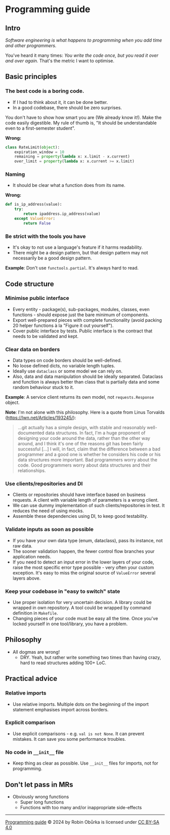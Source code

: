 # Programming guide

## Intro

*Software engineering is what happens to programming when you add time and other programmers.*

You've heard it many times: *You write the code once, but you read it over and over again.* That's the metric I want to optimise.

## Basic principles

### The best code is a boring code.
- If I had to think about it, it can be done better.
- In a good codebase, there should be zero surprises.

You don't have to show how smart you are (We already know it!). Make the code easily digestible. My rule of thumb is, "It should be understandable even to a first-semester student".

**Wrong:**
```python
class RateLimit(object):
    expiration_window = 10
    remaining = property(lambda x: x.limit - x.current)
    over_limit = property(lambda x: x.current >= x.limit)
```

### Naming
- It should be clear what a function does from its name.

**Wrong:**
```python
def is_ip_address(value):
    try:
        return ipaddress.ip_address(value)
    except ValueError:
        return False
```

### Be strict with the tools you have
- It's okay to not use a language's feature if it harms readability.
- There might be a design pattern, but that design pattern may not necessarily be a good design pattern.

**Example**: Don't use `functools.partial`. It's always hard to read.

## Code structure

### Minimise public interface
- Every entity - package(s), sub-packages, modules, classes, even functions - should expose just the bare minimum of components.
- Export well-prepared pieces with complete functionality (avoid packing 20 helper functions à la "Figure it out yourself").
- Cover public interface by tests. Public interface is the contract that needs to be validated and kept.

### Clear data on borders
- Data types on code borders should be well-defined.
- No loose defined dicts, no variable length tuples.
- Ideally use `dataclass` or some model we can rely on.
- Also, data and data manipulation should be ideally separated. Dataclass and function is always better than class that is partially data and some random behaviour stuck to it.

**Example**: A service client returns its own model, not `requests.Response` object.

**Note**: I'm not alone with this philosophy. Here is a quote from Linus Torvalds (https://lwn.net/Articles/193245/):
> …git actually has a simple design, with stable and reasonably well-documented data structures. In fact, I'm a huge proponent of designing your code around the data, rather than the other way around, and I think it's one of the reasons git has been fairly successful […] I will, in fact, claim that the difference between a bad programmer and a good one is whether he considers his code or his data structures more important. Bad programmers worry about the code. Good programmers worry about data structures and their relationships.

### Use clients/repositories and DI
- Clients or repositories should have interface based on business requests. A client with variable length of parameters is a wrong client.
- We can use dummy implementation of such clients/repositories in test. It reduces the need of using mocks.
- Assemble these dependencies using DI, to keep good testability.

### Validate inputs as soon as possible
- If you have your own data type (enum, dataclass), pass its instance, not raw data.
- The sooner validation happen, the fewer control flow branches your application needs.
- If you need to detect an input error in the lower layers of your code, raise the most specific error type possible - very often your custom exception. It's easy to miss the original source of `ValueError` several layers above.

### Keep your codebase in "easy to switch" state
- Use proper isolation for very uncertain decision. A library could be wrapped in own repository. A tool could be wrapped by command definition in `Makefile`.
- Changing pieces of your code must be easy all the time. Once you've locked yourself in one tool/library, you have a problem.

## Philosophy
- All dogmas are wrong!
    - DRY. Yeah, but rather write something two times than having crazy, hard to read structures adding 100+ LoC.

## Practical advice

### Relative imports
- Use relative imports. Multiple dots on the beginning of the import statement emphasises import across borders.

### Explicit comparison
- Use explicit comparisons - e.g. `val is not None`. It can prevent mistakes. It can save you some performance troubles.

### No code in `__init__` file
- Keep thing as clear as possible. Use `__init__` files for imports, not for programming.

## Don't let pass in MRs
- Obviously wrong functions
    - Super long functions
    - Functions with too many and/or inappropriate side-effects

***
[Programming guide](https://github.com/robinoburka/programming_guide) © 2024 by Robin Obůrka is licensed under [CC BY-SA 4.0](https://creativecommons.org/licenses/by-sa/4.0/)

